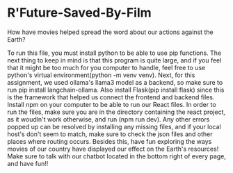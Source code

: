 # R'Future-Saved-By-Film
 How have movies helped spread the word about our actions against the Earth?

To run this file, you must install python to be able to use pip functions. 
The next thing to keep in mind is that this program is quite large, and if you feel that it 
might be too much for you computer to handle, feel free to use python's virtual environment(python -m venv venv).
Next, for this assignment, we used ollama's llama3 model as a backend, so make sure to run pip install langchain-ollama.
Also install Flask(pip install flask) since this is the framework that helped us connect the frontend and backend files.
Install npm on your computer to be able to run our React files. In order to run the files, make sure you are in the directory
containing the react project, as it woudln't work otherwise, and run (npm run dev). Any other errors popped up can be resolved by installing any
missing files, and if your local host's don't seem to match, make sure to check the json files and other places where routing occurs.
Besides this, have fun exploring the ways movies of our country have displayed our effect on the Earth's resources! Make sure to talk with our chatbot
located in the bottom right of every page, and have fun!!
